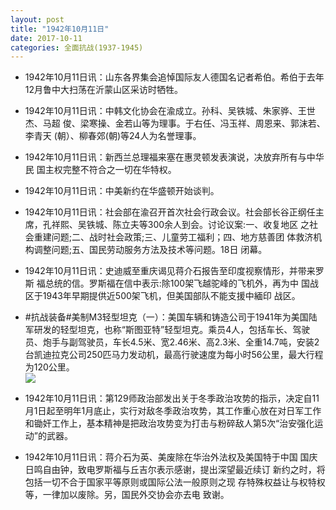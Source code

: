 ```yaml
---
layout: post
title: "1942年10月11日"
date: 2017-10-11
categories: 全面抗战(1937-1945)
---
```


<meta name="referrer" content="no-referrer" />

- 1942年10月11日讯：山东各界集会追悼国际友人德国名记者希伯。希伯于去年 12月鲁中大扫荡在沂蒙山区采访时牺牲。 

- 1942年10月11日讯：中韩文化协会在渝成立。孙科、吴铁城、朱家骅、王世杰、马超 俊、梁寒操、金若山等为理事。于右任、冯玉祥、周恩来、郭沫若、李青天 (朝）、柳春郊(朝)等24人为名誉理事。 

- 1942年10月11日讯：新西兰总理福来塞在惠灵顿发表演说，决放弃所有与中华民 国主权完整不符合之一切在华特权。 

- 1942年10月11日讯：中美新约在华盛顿开始谈判。 

- 1942年10月11日讯：社会部在渝召开首次社会行政会议。社会部长谷正纲任主 席，孔祥熙、吴铁城、陈立夫等300余人到会。讨论议案:一、收复地区 之社会重建问题;二、战时社会政策;三、儿童劳工福利；四、地方慈善团 体救济机构调整问题;五、国民劳动服务方法及技术等问题。18日 闭幕。 

- 1942年10月11日讯：史迪威至重庆谒见蒋介石报告至印度视察情形，并带来罗斯 福总统的信。罗斯福在信中表示:除100架飞越驼峰的飞机外，再为中 国战区于1943年早期提供近500架飞机，但美国部队不能支援中緬印 战区。 

- #抗战装备#美制M3轻型坦克（一）：美国车辆和铸造公司于1941年为美国陆军研发的轻型坦克，也称“斯图亚特”轻型坦克。乘员4人，包括车长、驾驶员、炮手与副驾驶员，车长4.5米、宽2.46米、高2.3米、全重14.7吨，安装2台凯迪拉克公司250匹马力发动机，最高行驶速度为每小时56公里，最大行程为120公里。 <br/><img src="https://wx3.sinaimg.cn/large/aca367d8ly1fke2rxdkhdj208m0hctb8.jpg" />

- 1942年10月11日讯：第129师政治部发出关于冬季政治攻势的指示，决定自11月1日起至明年1月底止，实行对敌冬季政治攻势，其工作重心放在对日军工作和锄奸工作上，基本精神是把政治攻势变为打击与粉碎敌人第5次“治安强化运动”的武器。 

- 1942年10月11日讯：蒋介石为英、美废除在华治外法权及美国特于中国 国庆日鸣自由钟，致电罗斯福与丘吉尔表示感谢，提出深望最近续订 新约之时，将包括一切不合于国家平等原则或国际公法一般原则之现 存特殊权益让与权特权等，一律加以废除。另，国民外交协会亦去电 致谢。 

